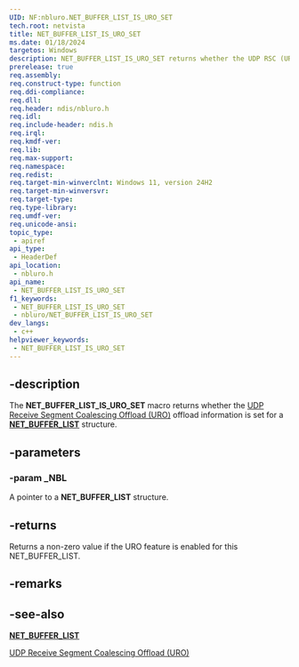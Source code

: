 ```yaml
---
UID: NF:nbluro.NET_BUFFER_LIST_IS_URO_SET
tech.root: netvista
title: NET_BUFFER_LIST_IS_URO_SET
ms.date: 01/18/2024
targetos: Windows
description: NET_BUFFER_LIST_IS_URO_SET returns whether the UDP RSC (URO) offload information is set for a NET_BUFFER_LIST structure.
prerelease: true
req.assembly: 
req.construct-type: function
req.ddi-compliance: 
req.dll: 
req.header: ndis/nbluro.h
req.idl: 
req.include-header: ndis.h
req.irql: 
req.kmdf-ver: 
req.lib: 
req.max-support: 
req.namespace: 
req.redist: 
req.target-min-winverclnt: Windows 11, version 24H2
req.target-min-winversvr: 
req.target-type: 
req.type-library: 
req.umdf-ver: 
req.unicode-ansi: 
topic_type:
 - apiref
api_type:
 - HeaderDef
api_location:
 - nbluro.h
api_name:
 - NET_BUFFER_LIST_IS_URO_SET
f1_keywords:
 - NET_BUFFER_LIST_IS_URO_SET
 - nbluro/NET_BUFFER_LIST_IS_URO_SET
dev_langs:
 - c++
helpviewer_keywords:
 - NET_BUFFER_LIST_IS_URO_SET
---
```


## -description

The **NET_BUFFER_LIST_IS_URO_SET** macro returns whether the [UDP Receive Segment Coalescing Offload (URO)](/windows-hardware/drivers/network/udp-rsc-offload) offload information is set for a [**NET_BUFFER_LIST**](../nbl/ns-nbl-net_buffer_list.md) structure.

## -parameters

### -param _NBL

A pointer to a **NET_BUFFER_LIST** structure.

## -returns

Returns a non-zero value if the URO feature is enabled for this NET_BUFFER_LIST.


## -remarks

## -see-also

[**NET_BUFFER_LIST**](../nbl/ns-nbl-net_buffer_list.md)

[UDP Receive Segment Coalescing Offload (URO)](/windows-hardware/drivers/network/udp-rsc-offload)
